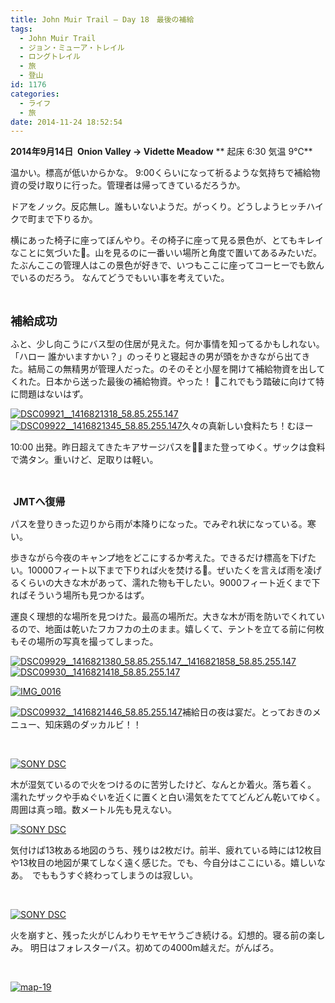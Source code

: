 ```yaml
---
title: John Muir Trail – Day 18　最後の補給
tags:
  - John Muir Trail
  - ジョン・ミューア・トレイル
  - ロングトレイル
  - 旅
  - 登山
id: 1176
categories:
  - ライフ
  - 旅
date: 2014-11-24 18:52:54
---
```


**2014年9月14日  Onion Valley → Vidette Meadow**
** 起床 6:30 気温 9℃**

温かい。標高が低いからかな。
9:00くらいになって祈るような気持ちで補給物資の受け取りに行った。管理者は帰ってきているだろうか。

ドアをノック。反応無し。誰もいないようだ。がっくり。どうしようヒッチハイクで町まで下りるか。

横にあった椅子に座ってぼんやり。その椅子に座って見る景色が、とてもキレイなことに気づいた。山を見るのに一番いい場所と角度で置いてあるみたいだ。たぶんここの管理人はこの景色が好きで、いつもここに座ってコーヒーでも飲んでいるのだろう。 なんてどうでもいい事を考えていた。

&nbsp;

<span style="font-size: 14pt;">**補給成功**</span>

ふと、少し向こうにバス型の住居が見えた。何か事情を知ってるかもしれない。「ハロー 誰かいますかい？」のっそりと寝起きの男が頭をかきながら出てきた。結局この無精男が管理人だった。のそのそと小屋を開けて補給物資を出してくれた。日本から送った最後の補給物資。やった！ これでもう踏破に向けて特に問題はないはず。

[![DSC09921__1416821318_58.85.255.147](http://mountainboy.boo.jp/wordpress/wp-content/uploads/2014/11/DSC09921__1416821318_58.85.255.147.jpg)](http://mountainboy.boo.jp/wordpress/wp-content/uploads/2014/11/DSC09921__1416821318_58.85.255.147.jpg)
[![DSC09922__1416821345_58.85.255.147](http://mountainboy.boo.jp/wordpress/wp-content/uploads/2014/11/DSC09922__1416821345_58.85.255.147.jpg)](http://mountainboy.boo.jp/wordpress/wp-content/uploads/2014/11/DSC09922__1416821345_58.85.255.147.jpg)久々の真新しい食料たち！むほー

10:00 出発。昨日超えてきたキアサージパスをまた登ってゆく。ザックは食料で満タン。重いけど、足取りは軽い。

&nbsp;

<span style="font-size: 12pt;"> **JMTへ復帰**</span>

パスを登りきった辺りから雨が本降りになった。でみぞれ状になっている。寒い。

歩きながら今夜のキャンプ地をどこにするか考えた。できるだけ標高を下げたい。10000フィート以下まで下りれば火を焚ける。ぜいたくを言えば雨を凌げるくらいの大きな木があって、濡れた物も干したい。9000フィート近くまで下ればそういう場所も見つかるはず。

運良く理想的な場所を見つけた。最高の場所だ。大きな木が雨を防いでくれているので、地面は乾いたフカフカの土のまま。嬉しくて、テントを立てる前に何枚もその場所の写真を撮ってしまった。

[![DSC09929__1416821380_58.85.255.147__1416821858_58.85.255.147](http://mountainboy.boo.jp/wordpress/wp-content/uploads/2014/11/DSC09929__1416821380_58.85.255.147__1416821858_58.85.255.147.jpg)](http://mountainboy.boo.jp/wordpress/wp-content/uploads/2014/11/DSC09929__1416821380_58.85.255.147__1416821858_58.85.255.147.jpg)
[![DSC09930__1416821418_58.85.255.147](http://mountainboy.boo.jp/wordpress/wp-content/uploads/2014/11/DSC09930__1416821418_58.85.255.147.jpg)](http://mountainboy.boo.jp/wordpress/wp-content/uploads/2014/11/DSC09930__1416821418_58.85.255.147.jpg)

[![IMG_0016](http://mountainboy.boo.jp/wordpress/wp-content/uploads/2014/11/IMG_0016.jpg)](http://mountainboy.boo.jp/wordpress/wp-content/uploads/2014/11/IMG_0016.jpg)

[![DSC09932__1416821446_58.85.255.147](http://mountainboy.boo.jp/wordpress/wp-content/uploads/2014/11/DSC09932__1416821446_58.85.255.147.jpg)](http://mountainboy.boo.jp/wordpress/wp-content/uploads/2014/11/DSC09932__1416821446_58.85.255.147.jpg)補給日の夜は宴だ。とっておきのメニュー、知床鶏のダッカルビ！！

&nbsp;

[![SONY DSC](http://mountainboy.boo.jp/wordpress/wp-content/uploads/2014/11/DSC09942.jpg)](http://mountainboy.boo.jp/wordpress/wp-content/uploads/2014/11/DSC09942.jpg)

木が湿気ているので火をつけるのに苦労したけど、なんとか着火。落ち着く。
濡れたザックや手ぬぐいを近くに置くと白い湯気をたててどんどん乾いてゆく。周囲は真っ暗。数メートル先も見えない。

[![SONY DSC](http://mountainboy.boo.jp/wordpress/wp-content/uploads/2014/11/DSC09940.jpg)](http://mountainboy.boo.jp/wordpress/wp-content/uploads/2014/11/DSC09940.jpg)

気付けば13枚ある地図のうち、残りは2枚だけ。前半、疲れている時には12枚目や13枚目の地図が果てしなく遠く感じた。でも、今自分はここにいる。嬉しいなあ。　でももうすぐ終わってしまうのは寂しい。

&nbsp;

[![SONY DSC](http://mountainboy.boo.jp/wordpress/wp-content/uploads/2014/11/DSC09945.jpg)](http://mountainboy.boo.jp/wordpress/wp-content/uploads/2014/11/DSC09945.jpg)

火を崩すと、残った火がじんわりモヤモヤうごき続ける。幻想的。寝る前の楽しみ。
明日はフォレスターパス。初めての4000m越えだ。がんばろ。

&nbsp;

[![map-19](http://mountainboy.boo.jp/wordpress/wp-content/uploads/2014/11/map-19.png)](http://mountainboy.boo.jp/wordpress/wp-content/uploads/2014/11/map-19.png)